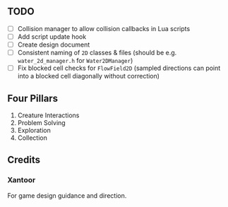 ## TODO

* [ ] Collision manager to allow collision callbacks in Lua scripts
* [ ] Add script update hook
* [ ] Create design document
* [ ] Consistent naming of `2D` classes & files (should be e.g. `water_2d_manager.h` for `Water2DManager`)
* [ ] Fix blocked cell checks for `FlowField2D` (sampled directions can point into a blocked cell diagonally without correction)

## Four Pillars

1. Creature Interactions
2. Problem Solving
3. Exploration
4. Collection

## Credits

### Xantoor

For game design guidance and direction.
